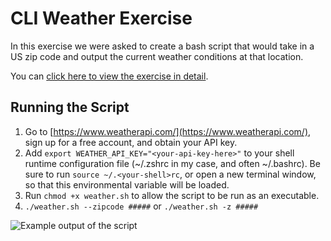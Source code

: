 # CLI Weather Exercise

In this exercise we were asked to create a bash script that would take in a US zip code and output the current weather conditions at that location.

You can [click here to view the exercise in detail](https://github.com/engineerkit/engineerkit/blob/main/exercises/tooling/cli-weather.md).

## Running the Script

1. Go to [https://www.weatherapi.com/](https://www.weatherapi.com/), sign up for a free account, and obtain your API key.
2. Add `export WEATHER_API_KEY="<your-api-key-here>"` to your shell runtime configuration file (~/.zshrc in my case, and often ~/.bashrc). Be sure to run `source ~/.<your-shell>rc`, or open a new terminal window, so that this environmental variable will be loaded.
3. Run `chmod +x weather.sh` to allow the script to be run as an executable.
4. `./weather.sh --zipcode #####` or `./weather.sh -z #####`

![Example output of the script](https://user-images.githubusercontent.com/44626690/155868458-868dab63-889b-4f4f-80d8-7b091bad3967.png)

